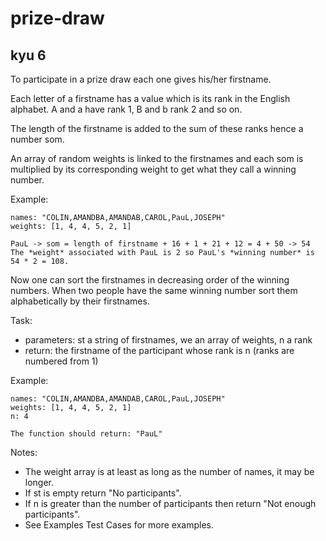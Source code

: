 # prize-draw

## kyu 6

To participate in a prize draw each one gives his/her firstname.

Each letter of a firstname has a value which is its rank in the English alphabet. A and a have rank 1, B and b rank 2 and so on.

The length of the firstname is added to the sum of these ranks hence a number som.

An array of random weights is linked to the firstnames and each som is multiplied by its corresponding weight to get what they call a winning number.

Example:

    names: "COLIN,AMANDBA,AMANDAB,CAROL,PauL,JOSEPH"
    weights: [1, 4, 4, 5, 2, 1]

    PauL -> som = length of firstname + 16 + 1 + 21 + 12 = 4 + 50 -> 54
    The *weight* associated with PauL is 2 so PauL's *winning number* is 54 * 2 = 108.

Now one can sort the firstnames in decreasing order of the winning numbers. When two people have the same winning number sort them alphabetically by their firstnames.

Task:

- parameters: st a string of firstnames, we an array of weights, n a rank
- return: the firstname of the participant whose rank is n (ranks are numbered from 1)

Example:

    names: "COLIN,AMANDBA,AMANDAB,CAROL,PauL,JOSEPH"
    weights: [1, 4, 4, 5, 2, 1]
    n: 4

    The function should return: "PauL"

Notes:

- The weight array is at least as long as the number of names, it may be longer.
- If st is empty return "No participants".
- If n is greater than the number of participants then return "Not enough participants".
- See Examples Test Cases for more examples.
